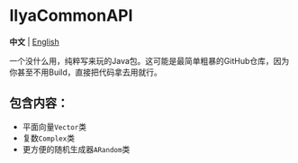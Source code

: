 # IlyaCommonAPI

**中文** | [English](https://github.com/IlyaYezelovsky/IlyaCommonAPI/blob/main/README_en.md)

一个没什么用，纯粹写来玩的Java包。这可能是最简单粗暴的GitHub仓库，因为你甚至不用Build，直接把代码拿去用就行。

## 包含内容：
* 平面向量`Vector`类
* 复数`Complex`类
* 更方便的随机生成器`ARandom`类

